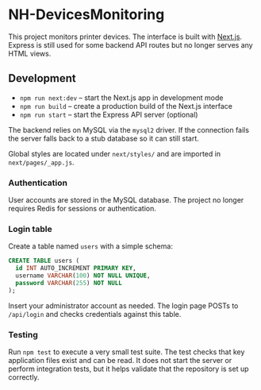 # NH-DevicesMonitoring

This project monitors printer devices. The interface is built with
[Next.js](https://nextjs.org/). Express is still used for some backend API
routes but no longer serves any HTML views.

## Development

- `npm run next:dev` – start the Next.js app in development mode
- `npm run build` – create a production build of the Next.js interface
- `npm run start` – start the Express API server (optional)

The backend relies on MySQL via the `mysql2` driver. If the connection fails the
server falls back to a stub database so it can still start.

Global styles are located under `next/styles/` and are imported in
`next/pages/_app.js`.

### Authentication

User accounts are stored in the MySQL database. The project no longer requires
Redis for sessions or authentication.

### Login table

Create a table named `users` with a simple schema:

```sql
CREATE TABLE users (
  id INT AUTO_INCREMENT PRIMARY KEY,
  username VARCHAR(100) NOT NULL UNIQUE,
  password VARCHAR(255) NOT NULL
);
```

Insert your administrator account as needed. The login page POSTs to
`/api/login` and checks credentials against this table.

### Testing

Run `npm test` to execute a very small test suite. The test checks that
key application files exist and can be read. It does not start the server
or perform integration tests, but it helps validate that the repository is
set up correctly.
